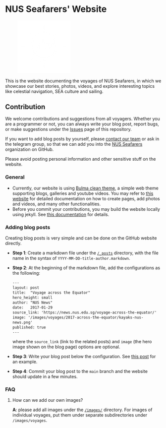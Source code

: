 
# NUS Seafarers' Website


<figure>
  <img src="./images/misc/logo_white.png" style="width:40%">
</figure>


This is the website documenting the voyages of NUS Seafarers, in which we showcase our best stories, photos, videos, and explore interesting topics like celestial navigation, SEA culture and sailing.

## Contribution

We welcome contributions and suggestions from all voyagers. Whether you are a programmer or not, you can always write your blog post, report bugs, or make suggestions under the [Issues](https://github.com/NUSSeafarers/NUSSeafarers.github.io/issues) page of this repository.

If you want to add blog posts by yourself, please [contact our team](mailto:guzh@comp.nus.edu.sg) or ask in the telegram group, so that we can add you into the [NUS Seafarers](https://github.com/NUSSeafarers) organization on GitHub.

Please avoid posting personal information and other sensitive stuff on the website.

### General

- Currently, our website is using [Bulma clean theme](https://github.com/chrisrhymes/bulma-clean-theme), a simple web theme supporting blogs, galleries and youtube videos. You may refer to [this website](https://www.csrhymes.com/bulma-clean-theme/docs/) for detailed documentation on how to create pages, add photos and videos, and many other functionalities.
- Before you commit your contributions, you may build the website locally using jekyll. See [this documentation](https://jekyllrb.com/docs/) for details.



### Adding blog posts

Creating blog posts is very simple and can be done on the GitHub website directly.

- **Step 1**: Create a markdown file under the [`/_posts`](https://github.com/NUSSeafarers/NUSSeafarers.github.io/tree/main/_posts) directory, with the file name in the syntax of `YYYY-MM-DD-title-author.markdown`.
- **Step 2**: At the beginning of the markdown file, add the configurations as the following:

  ```
  ---
  layout: post
  title:  "Voyage across the Equator"
  hero_height: small
  author: "NUS News"
  date:   2017-01-29
  source_link: 'https://news.nus.edu.sg/voyage-across-the-equator/'
  image: '/images/voyages/2017-across-the-equator/kayaks-nus-news.png'
  published: true
  ---
  ```

  where the `source_link` (link to the related posts) and `image` (the hero image shown on the blog page) options are optional.

- **Step 3**: Write your blog post below the configuration. See [this post](./_posts/2017-01-29-voyage-across-the-equator-nus-news.markdown) for an example.

- **Step 4**: Commit your blog post to the `main` branch and the website should update in a few minutes.

### FAQ

1. How can we add our own images?
   
   **A**: please add all images under the [`/images/`](./images/) directory. For images of individual voyages, put them under separate subdirectories under `/images/voyages`.
